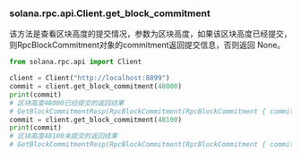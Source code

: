 
### solana.rpc.api.Client.get_block_commitment
该方法是查看区块高度的提交情况，参数为区块高度，如果该区块高度已经提交，则RpcBlockCommitment对象的commitment返回提交信息，否则返回 None。

```python
from solana.rpc.api import Client

client = Client("http://localhost:8899")
commit = client.get_block_commitment(48000)
print(commit)
# 区块高度48000已经提交的返回结果
# GetBlockCommitmentResp(RpcBlockCommitment(RpcBlockCommitment { commitment: Some([0, 0, 0, 0, 0, 0, 0, 0, 0, 0, 0, 0, 0, 0, 0, 0, 0, 0, 0, 0, 0, 0, 0, 0, 0, 0, 0, 0, 0, 0, 0, 999999997717120]), total_stake: 999999997717120 }))
commit = client.get_block_commitment(48100)
print(commit)
# 区块高度48100未提交的返回结果
# GetBlockCommitmentResp(RpcBlockCommitment(RpcBlockCommitment { commitment: None, total_stake: 999999997717120 }))
```
